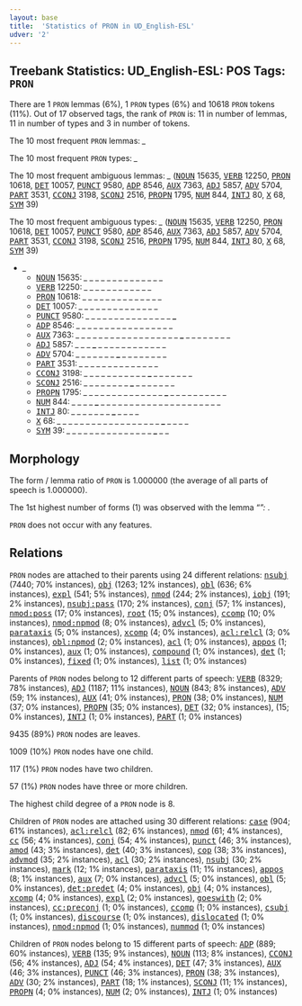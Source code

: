 ```yaml
---
layout: base
title:  'Statistics of PRON in UD_English-ESL'
udver: '2'
---
```


## Treebank Statistics: UD_English-ESL: POS Tags: `PRON`

There are 1 `PRON` lemmas (6%), 1 `PRON` types (6%) and 10618 `PRON` tokens (11%).
Out of 17 observed tags, the rank of `PRON` is: 11 in number of lemmas, 11 in number of types and 3 in number of tokens.

The 10 most frequent `PRON` lemmas: <em>_</em>

The 10 most frequent `PRON` types:  <em>_</em>

The 10 most frequent ambiguous lemmas: <em>_</em> (<tt><a href="en_esl-pos-NOUN.html">NOUN</a></tt> 15635, <tt><a href="en_esl-pos-VERB.html">VERB</a></tt> 12250, <tt><a href="en_esl-pos-PRON.html">PRON</a></tt> 10618, <tt><a href="en_esl-pos-DET.html">DET</a></tt> 10057, <tt><a href="en_esl-pos-PUNCT.html">PUNCT</a></tt> 9580, <tt><a href="en_esl-pos-ADP.html">ADP</a></tt> 8546, <tt><a href="en_esl-pos-AUX.html">AUX</a></tt> 7363, <tt><a href="en_esl-pos-ADJ.html">ADJ</a></tt> 5857, <tt><a href="en_esl-pos-ADV.html">ADV</a></tt> 5704, <tt><a href="en_esl-pos-PART.html">PART</a></tt> 3531, <tt><a href="en_esl-pos-CCONJ.html">CCONJ</a></tt> 3198, <tt><a href="en_esl-pos-SCONJ.html">SCONJ</a></tt> 2516, <tt><a href="en_esl-pos-PROPN.html">PROPN</a></tt> 1795, <tt><a href="en_esl-pos-NUM.html">NUM</a></tt> 844, <tt><a href="en_esl-pos-INTJ.html">INTJ</a></tt> 80, <tt><a href="en_esl-pos-X.html">X</a></tt> 68, <tt><a href="en_esl-pos-SYM.html">SYM</a></tt> 39)

The 10 most frequent ambiguous types:  <em>_</em> (<tt><a href="en_esl-pos-NOUN.html">NOUN</a></tt> 15635, <tt><a href="en_esl-pos-VERB.html">VERB</a></tt> 12250, <tt><a href="en_esl-pos-PRON.html">PRON</a></tt> 10618, <tt><a href="en_esl-pos-DET.html">DET</a></tt> 10057, <tt><a href="en_esl-pos-PUNCT.html">PUNCT</a></tt> 9580, <tt><a href="en_esl-pos-ADP.html">ADP</a></tt> 8546, <tt><a href="en_esl-pos-AUX.html">AUX</a></tt> 7363, <tt><a href="en_esl-pos-ADJ.html">ADJ</a></tt> 5857, <tt><a href="en_esl-pos-ADV.html">ADV</a></tt> 5704, <tt><a href="en_esl-pos-PART.html">PART</a></tt> 3531, <tt><a href="en_esl-pos-CCONJ.html">CCONJ</a></tt> 3198, <tt><a href="en_esl-pos-SCONJ.html">SCONJ</a></tt> 2516, <tt><a href="en_esl-pos-PROPN.html">PROPN</a></tt> 1795, <tt><a href="en_esl-pos-NUM.html">NUM</a></tt> 844, <tt><a href="en_esl-pos-INTJ.html">INTJ</a></tt> 80, <tt><a href="en_esl-pos-X.html">X</a></tt> 68, <tt><a href="en_esl-pos-SYM.html">SYM</a></tt> 39)


* <em>_</em>
  * <tt><a href="en_esl-pos-NOUN.html">NOUN</a></tt> 15635: <em>_ _ _ _ <b>_</b> _ _ _ _ _ <b>_</b> _ _ _ _ _</em>
  * <tt><a href="en_esl-pos-VERB.html">VERB</a></tt> 12250: <em>_ <b>_</b> _ _ _ _ <b>_</b> _ _ _ _ <b>_</b> _ <b>_</b> _ _</em>
  * <tt><a href="en_esl-pos-PRON.html">PRON</a></tt> 10618: <em><b>_</b> _ _ _ _ _ _ _ _ _ _ _ _ _ <b>_</b> _</em>
  * <tt><a href="en_esl-pos-DET.html">DET</a></tt> 10057: <em>_ _ <b>_</b> _ _ _ _ _ _ <b>_</b> _ _ _ _ _ _</em>
  * <tt><a href="en_esl-pos-PUNCT.html">PUNCT</a></tt> 9580: <em>_ _ _ _ _ _ _ _ _ _ _ _ _ _ _ <b>_</b></em>
  * <tt><a href="en_esl-pos-ADP.html">ADP</a></tt> 8546: <em>_ _ _ _ _ _ _ _ _ <b>_</b> _ _ _ _ _ _ <b>_</b> _ _</em>
  * <tt><a href="en_esl-pos-AUX.html">AUX</a></tt> 7363: <em>_ _ _ _ _ _ _ _ _ _ _ _ _ _ _ _ _ _ <b>_</b> _ _ _ _ _ _ _ _</em>
  * <tt><a href="en_esl-pos-ADJ.html">ADJ</a></tt> 5857: <em>_ _ _ <b>_</b> _ _ _ _ _ _ _ _ _ _ _ _</em>
  * <tt><a href="en_esl-pos-ADV.html">ADV</a></tt> 5704: <em>_ _ _ _ _ _ _ <b>_</b> _ _ _ _ _ _ _ _</em>
  * <tt><a href="en_esl-pos-PART.html">PART</a></tt> 3531: <em>_ _ _ _ _ <b>_</b> _ _ _ _ _ _ <b>_</b> _ _ _</em>
  * <tt><a href="en_esl-pos-CCONJ.html">CCONJ</a></tt> 3198: <em>_ _ _ _ _ _ _ _ _ _ _ <b>_</b> _ _ _ _ _ _ _</em>
  * <tt><a href="en_esl-pos-SCONJ.html">SCONJ</a></tt> 2516: <em>_ _ _ _ _ _ _ _ <b>_</b> _ _ _ _ _ _ _</em>
  * <tt><a href="en_esl-pos-PROPN.html">PROPN</a></tt> 1795: <em>_ _ _ _ _ _ _ _ _ _ _ _ _ _ <b>_</b> _ _ _ _ _ _ _ _ _ _</em>
  * <tt><a href="en_esl-pos-NUM.html">NUM</a></tt> 844: <em>_ _ _ _ <b>_</b> _ _ _ _ _ _ _ _ _ _ _ _ _ _ _ _ _ _ _ _ _</em>
  * <tt><a href="en_esl-pos-INTJ.html">INTJ</a></tt> 80: <em>_ _ _ _ _ _ _ <b>_</b> _ _ _ _</em>
  * <tt><a href="en_esl-pos-X.html">X</a></tt> 68: <em>_ _ _ _ _ _ _ _ _ _ _ _ _ _ _ _ _ _ <b>_</b> _ _ _ _</em>
  * <tt><a href="en_esl-pos-SYM.html">SYM</a></tt> 39: <em>_ _ _ _ _ _ _ _ _ _ _ _ _ _ _ <b>_</b> _ _</em>

## Morphology

The form / lemma ratio of `PRON` is 1.000000 (the average of all parts of speech is 1.000000).

The 1st highest number of forms (1) was observed with the lemma “_”: <em>_</em>.

`PRON` does not occur with any features.


## Relations

`PRON` nodes are attached to their parents using 24 different relations: <tt><a href="en_esl-dep-nsubj.html">nsubj</a></tt> (7440; 70% instances), <tt><a href="en_esl-dep-obj.html">obj</a></tt> (1263; 12% instances), <tt><a href="en_esl-dep-obl.html">obl</a></tt> (636; 6% instances), <tt><a href="en_esl-dep-expl.html">expl</a></tt> (541; 5% instances), <tt><a href="en_esl-dep-nmod.html">nmod</a></tt> (244; 2% instances), <tt><a href="en_esl-dep-iobj.html">iobj</a></tt> (191; 2% instances), <tt><a href="en_esl-dep-nsubj-pass.html">nsubj:pass</a></tt> (170; 2% instances), <tt><a href="en_esl-dep-conj.html">conj</a></tt> (57; 1% instances), <tt><a href="en_esl-dep-nmod-poss.html">nmod:poss</a></tt> (17; 0% instances), <tt><a href="en_esl-dep-root.html">root</a></tt> (15; 0% instances), <tt><a href="en_esl-dep-ccomp.html">ccomp</a></tt> (10; 0% instances), <tt><a href="en_esl-dep-nmod-npmod.html">nmod:npmod</a></tt> (8; 0% instances), <tt><a href="en_esl-dep-advcl.html">advcl</a></tt> (5; 0% instances), <tt><a href="en_esl-dep-parataxis.html">parataxis</a></tt> (5; 0% instances), <tt><a href="en_esl-dep-xcomp.html">xcomp</a></tt> (4; 0% instances), <tt><a href="en_esl-dep-acl-relcl.html">acl:relcl</a></tt> (3; 0% instances), <tt><a href="en_esl-dep-obl-npmod.html">obl:npmod</a></tt> (2; 0% instances), <tt><a href="en_esl-dep-acl.html">acl</a></tt> (1; 0% instances), <tt><a href="en_esl-dep-appos.html">appos</a></tt> (1; 0% instances), <tt><a href="en_esl-dep-aux.html">aux</a></tt> (1; 0% instances), <tt><a href="en_esl-dep-compound.html">compound</a></tt> (1; 0% instances), <tt><a href="en_esl-dep-det.html">det</a></tt> (1; 0% instances), <tt><a href="en_esl-dep-fixed.html">fixed</a></tt> (1; 0% instances), <tt><a href="en_esl-dep-list.html">list</a></tt> (1; 0% instances)

Parents of `PRON` nodes belong to 12 different parts of speech: <tt><a href="en_esl-pos-VERB.html">VERB</a></tt> (8329; 78% instances), <tt><a href="en_esl-pos-ADJ.html">ADJ</a></tt> (1187; 11% instances), <tt><a href="en_esl-pos-NOUN.html">NOUN</a></tt> (843; 8% instances), <tt><a href="en_esl-pos-ADV.html">ADV</a></tt> (59; 1% instances), <tt><a href="en_esl-pos-AUX.html">AUX</a></tt> (41; 0% instances), <tt><a href="en_esl-pos-PRON.html">PRON</a></tt> (38; 0% instances), <tt><a href="en_esl-pos-NUM.html">NUM</a></tt> (37; 0% instances), <tt><a href="en_esl-pos-PROPN.html">PROPN</a></tt> (35; 0% instances), <tt><a href="en_esl-pos-DET.html">DET</a></tt> (32; 0% instances),  (15; 0% instances), <tt><a href="en_esl-pos-INTJ.html">INTJ</a></tt> (1; 0% instances), <tt><a href="en_esl-pos-PART.html">PART</a></tt> (1; 0% instances)

9435 (89%) `PRON` nodes are leaves.

1009 (10%) `PRON` nodes have one child.

117 (1%) `PRON` nodes have two children.

57 (1%) `PRON` nodes have three or more children.

The highest child degree of a `PRON` node is 8.

Children of `PRON` nodes are attached using 30 different relations: <tt><a href="en_esl-dep-case.html">case</a></tt> (904; 61% instances), <tt><a href="en_esl-dep-acl-relcl.html">acl:relcl</a></tt> (82; 6% instances), <tt><a href="en_esl-dep-nmod.html">nmod</a></tt> (61; 4% instances), <tt><a href="en_esl-dep-cc.html">cc</a></tt> (56; 4% instances), <tt><a href="en_esl-dep-conj.html">conj</a></tt> (54; 4% instances), <tt><a href="en_esl-dep-punct.html">punct</a></tt> (46; 3% instances), <tt><a href="en_esl-dep-amod.html">amod</a></tt> (43; 3% instances), <tt><a href="en_esl-dep-det.html">det</a></tt> (40; 3% instances), <tt><a href="en_esl-dep-cop.html">cop</a></tt> (38; 3% instances), <tt><a href="en_esl-dep-advmod.html">advmod</a></tt> (35; 2% instances), <tt><a href="en_esl-dep-acl.html">acl</a></tt> (30; 2% instances), <tt><a href="en_esl-dep-nsubj.html">nsubj</a></tt> (30; 2% instances), <tt><a href="en_esl-dep-mark.html">mark</a></tt> (12; 1% instances), <tt><a href="en_esl-dep-parataxis.html">parataxis</a></tt> (11; 1% instances), <tt><a href="en_esl-dep-appos.html">appos</a></tt> (8; 1% instances), <tt><a href="en_esl-dep-aux.html">aux</a></tt> (7; 0% instances), <tt><a href="en_esl-dep-advcl.html">advcl</a></tt> (5; 0% instances), <tt><a href="en_esl-dep-obl.html">obl</a></tt> (5; 0% instances), <tt><a href="en_esl-dep-det-predet.html">det:predet</a></tt> (4; 0% instances), <tt><a href="en_esl-dep-obj.html">obj</a></tt> (4; 0% instances), <tt><a href="en_esl-dep-xcomp.html">xcomp</a></tt> (4; 0% instances), <tt><a href="en_esl-dep-expl.html">expl</a></tt> (2; 0% instances), <tt><a href="en_esl-dep-goeswith.html">goeswith</a></tt> (2; 0% instances), <tt><a href="en_esl-dep-cc-preconj.html">cc:preconj</a></tt> (1; 0% instances), <tt><a href="en_esl-dep-ccomp.html">ccomp</a></tt> (1; 0% instances), <tt><a href="en_esl-dep-csubj.html">csubj</a></tt> (1; 0% instances), <tt><a href="en_esl-dep-discourse.html">discourse</a></tt> (1; 0% instances), <tt><a href="en_esl-dep-dislocated.html">dislocated</a></tt> (1; 0% instances), <tt><a href="en_esl-dep-nmod-npmod.html">nmod:npmod</a></tt> (1; 0% instances), <tt><a href="en_esl-dep-nummod.html">nummod</a></tt> (1; 0% instances)

Children of `PRON` nodes belong to 15 different parts of speech: <tt><a href="en_esl-pos-ADP.html">ADP</a></tt> (889; 60% instances), <tt><a href="en_esl-pos-VERB.html">VERB</a></tt> (135; 9% instances), <tt><a href="en_esl-pos-NOUN.html">NOUN</a></tt> (113; 8% instances), <tt><a href="en_esl-pos-CCONJ.html">CCONJ</a></tt> (56; 4% instances), <tt><a href="en_esl-pos-ADJ.html">ADJ</a></tt> (54; 4% instances), <tt><a href="en_esl-pos-DET.html">DET</a></tt> (47; 3% instances), <tt><a href="en_esl-pos-AUX.html">AUX</a></tt> (46; 3% instances), <tt><a href="en_esl-pos-PUNCT.html">PUNCT</a></tt> (46; 3% instances), <tt><a href="en_esl-pos-PRON.html">PRON</a></tt> (38; 3% instances), <tt><a href="en_esl-pos-ADV.html">ADV</a></tt> (30; 2% instances), <tt><a href="en_esl-pos-PART.html">PART</a></tt> (18; 1% instances), <tt><a href="en_esl-pos-SCONJ.html">SCONJ</a></tt> (11; 1% instances), <tt><a href="en_esl-pos-PROPN.html">PROPN</a></tt> (4; 0% instances), <tt><a href="en_esl-pos-NUM.html">NUM</a></tt> (2; 0% instances), <tt><a href="en_esl-pos-INTJ.html">INTJ</a></tt> (1; 0% instances)

